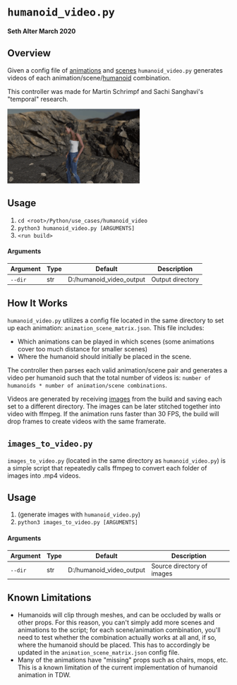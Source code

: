 # `humanoid_video.py`

**Seth Alter
March 2020**

## Overview

Given a config file of [animations](../librarian/humanoid_animation_librarian.md) and [scenes](../librarian/scene_librarian.md) `humanoid_video.py` generates videos of each animation/scene/[humanoid](../../misc_frontend/humanoids.md) combination.

This controller was made for Martin Schrimpf and Sachi Sanghavi's "temporal" research.

![](images/humanoid_video.gif)

## Usage

1. `cd <root>/Python/use_cases/humanoid_video`
2. `python3 humanoid_video.py [ARGUMENTS]`
3. `<run build>`

#### Arguments

| Argument | Type | Default                  | Description      |
| -------- | ---- | ------------------------ | ---------------- |
| `--dir`  | str  | D:/humanoid_video_output | Output directory |

## How It Works

`humanoid_video.py` utilizes a config file located in the same directory to set up each animation: `animation_scene_matrix.json`. This file includes:

- Which animations can be played in which scenes (some animations cover too much distance for smaller scenes)
- Where the humanoid should initially be placed in the scene.

The controller then parses each valid animation/scene pair and generates a video per humanoid such that the total number of videos is: `number of humanoids * number of animation/scene combinations`.

Videos are generated by receiving [images](../../api/output_data.md) from the build and saving each set to a different directory. The images can be later stitched together into video with ffmpeg. If the animation runs faster than 30 FPS, the build will drop frames to create videos with the same framerate.

## `images_to_video.py`

`images_to_video.py` (located in the same directory as `humanoid_video.py`) is a simple script that repeatedly calls ffmpeg to convert each folder of images into .mp4 videos.

## Usage

1. (generate images with `humanoid_video.py`)
2. `python3 images_to_video.py [ARGUMENTS]`

#### Arguments

| Argument | Type | Default                  | Description      |
| -------- | ---- | ------------------------ | ---------------- |
| `--dir`  | str  | D:/humanoid_video_output | Source directory of images |

## Known Limitations

- Humanoids will clip through meshes, and can be occluded by walls or other props. For this reason, you can't simply add more scenes and animations to the script; for each scene/animation combination, you'll need to test whether the combination actually works at all and, if so, where the humanoid should be placed. This has to accordingly be updated in the `animation_scene_matrix.json` config file.
- Many of the animations have "missing" props such as chairs, mops, etc. This is a known limitation of the current implementation of humanoid animation in TDW.